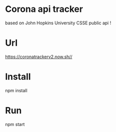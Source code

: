 # Corona api tracker
based on John Hopkins University CSSE public api !

# Url

<https://coronatrackerv2.now.sh//>

# Install
npm install

# Run
npm start


